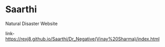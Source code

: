 # Saarthi
Natural Disaster Website

link-  https://rexj8.github.io/Saarthi/Dr_Negative(Vinay%20Sharma)/index.html
